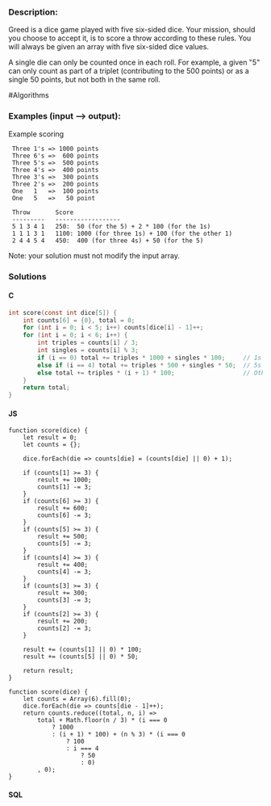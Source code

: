 ### Description:

Greed is a dice game played with five six-sided dice. Your mission, should you choose to accept it, is to score a throw according to these rules. You will always be given an array with five six-sided dice values.

A single die can only be counted once in each roll. For example, a given "5" can only count as part of a triplet (contributing to the 500 points) or as a single 50 points, but not both in the same roll.

\#Algorithms

### Examples (input --> output):
Example scoring
```
 Three 1's => 1000 points
 Three 6's =>  600 points
 Three 5's =>  500 points
 Three 4's =>  400 points
 Three 3's =>  300 points
 Three 2's =>  200 points
 One   1   =>  100 points
 One   5   =>   50 point
```

```
 Throw       Score
 ---------   ------------------
 5 1 3 4 1   250:  50 (for the 5) + 2 * 100 (for the 1s)
 1 1 1 3 1   1100: 1000 (for three 1s) + 100 (for the other 1)
 2 4 4 5 4   450:  400 (for three 4s) + 50 (for the 5)
```
Note: your solution must not modify the input array.

### Solutions

#### C 

```C
int score(const int dice[5]) {
    int counts[6] = {0}, total = 0;
    for (int i = 0; i < 5; i++) counts[dice[i] - 1]++;
    for (int i = 0; i < 6; i++) {
        int triples = counts[i] / 3;
        int singles = counts[i] % 3;
        if (i == 0) total += triples * 1000 + singles * 100;     // 1s
        else if (i == 4) total += triples * 500 + singles * 50;  // 5s
        else total += triples * (i + 1) * 100;                   // Other values
    }
    return total;
}
```

#### JS

```JS
function score(dice) {
    let result = 0;
    let counts = {};

    dice.forEach(die => counts[die] = (counts[die] || 0) + 1);

    if (counts[1] >= 3) {
        result += 1000;
        counts[1] -= 3;
    }
    if (counts[6] >= 3) {
        result += 600;
        counts[6] -= 3;
    }
    if (counts[5] >= 3) {
        result += 500;
        counts[5] -= 3;
    }
    if (counts[4] >= 3) {
        result += 400;
        counts[4] -= 3;
    }
    if (counts[3] >= 3) {
        result += 300;
        counts[3] -= 3;
    }
    if (counts[2] >= 3) {
        result += 200;
        counts[2] -= 3;
    }

    result += (counts[1] || 0) * 100;
    result += (counts[5] || 0) * 50;

    return result;
}
```

```JS
function score(dice) {
    let counts = Array(6).fill(0);
    dice.forEach(die => counts[die - 1]++);
    return counts.reduce((total, n, i) =>
        total + Math.floor(n / 3) * (i === 0 
            ? 1000 
            : (i + 1) * 100) + (n % 3) * (i === 0 
                ? 100 
                : i === 4 
                    ? 50 
                    : 0)
        , 0);
}
```

#### SQL

```SQL

```

